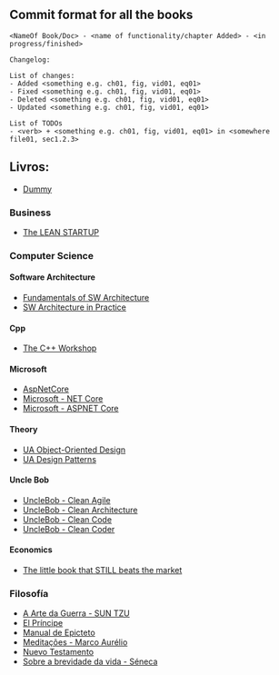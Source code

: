 ## Commit format for all the books
``` console 
<NameOf Book/Doc> - <name of functionality/chapter Added> - <in progress/finished>

Changelog:

List of changes:
- Added <something e.g. ch01, fig, vid01, eq01> 
- Fixed <something e.g. ch01, fig, vid01, eq01> 
- Deleted <something e.g. ch01, fig, vid01, eq01>
- Updated <something e.g. ch01, fig, vid01, eq01> 

List of TODOs
- <verb> + <something e.g. ch01, fig, vid01, eq01> in <somewhere file01, sec1.2.3>
```

## Livros:
- [Dummy](/dummy.md)

### Business

- [The LEAN STARTUP](/Business/TheLeanStartup.md)
### Computer Science

#### Software Architecture

- [Fundamentals of SW Architecture](/ComputerScience/SW-Architecture/FundamentalsOfSWArch/00-Home.md)
- [SW Architecture in Practice](/ComputerScience/SW-Architecture/SWArchInPractice/00-Home.md)

#### Cpp  

- [The C++ Workshop](/ComputerScience/Cplusplus/CppWorkShop/Index.md)

#### Microsoft  

- [AspNetCore](/ComputerScience/ASPNetCore/CH01.md)
- [Microsoft - NET Core](/ComputerScience/Microsoft/NetCore/home.md)
- [Microsoft - ASPNET Core](/ComputerScience/Microsoft/ASPNetCore/CH01.md)

#### Theory  

- [UA Object-Oriented Design](/ComputerScience/ObjectOrientedDesign.md)
- [UA Design Patterns](/ComputerScience/ObjectOrientedDesign.md)

#### Uncle Bob  

- [UncleBob - Clean Agile](/ComputerScience/UncleBob/CleanAgile/Sec00-Index.md)
- [UncleBob - Clean Architecture](/ComputerScience/UncleBob/CleanArchitecture/Sec00-Index.md)
- [UncleBob - Clean Code](/ComputerScience/UncleBob/CleanCode/Sec00-Index.md)
- [UncleBob - Clean Coder](/ComputerScience/UncleBob/CleanCoder/Sec00-Index.md)

#### Economics

- [The little book that STILL beats the market](/Economics/TheLittleBookThatBeatsTheMarket.md)

### Filosofía 

- [A Arte da Guerra - SUN TZU](/Filosofia/a_arte_da_guerra.md)
- [El Príncipe](/Filosofia/el_principe.md)
- [Manual de Epicteto](/Filosofia/manual_de_epicteto.md)
- [Meditações - Marco Aurélio](/Filosofia/meditacoes.md)
- [Nuevo Testamento](/Filosofia/Biblia-NovoTestamento.md)
- [Sobre a brevidade da vida - Séneca](/filosofia/sobre_a_brevidade_da_vida.md)


